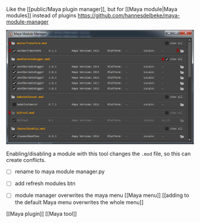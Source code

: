 Like the [[public/Maya plugin manager]], but for [[Maya module|Maya modules]] instead of plugins
https://github.com/hannesdelbeke/maya-module-manager

<img src="https://github.com/hannesdelbeke/maya-module-manager/blob/docs/docs/_images/module-manager-example.png?raw=true">

Enabling/disabling a module with this tool changes the `.mod` file, so this can create conflicts.

- [ ] rename to maya module manager.py
- [ ] add refresh modules btn
- [ ] module manager overwrites the maya menu [[Maya menu]]
      [[adding to the default Maya menu overwrites the whole menu]]


[[Maya plugin]]
[[Maya tool]]
